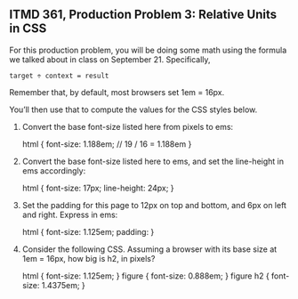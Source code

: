 ## ITMD 361, Production Problem 3: Relative Units in CSS

For this production problem, you will be doing some math using the formula we talked about in class
on September 21. Specifically,

    target ÷ context = result

Remember that, by default, most browsers set 1em = 16px.

You’ll then use that to compute the values for the CSS styles below.

1. Convert the base font-size listed here from pixels to ems:

      html {
        font-size: 1.188em; // 19 / 16 = 1.188em
      }

2.  Convert the base font-size listed here to ems, and set the line-height in ems accordingly:

      html {
        font-size: 17px;
        line-height: 24px;
      }

3. Set the padding for this page to 12px on top and bottom, and 6px on left and right. Express in
ems:

      html {
        font-size: 1.125em;
        padding:
      }

4. Consider the following CSS. Assuming a browser with its base size at 1em = 16px, how big is h2,
in pixels?

      html {
        font-size: 1.125em;
      }
      figure {
        font-size: 0.888em;
      }
      figure h2 {
        font-size: 1.4375em;
      }
